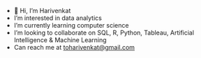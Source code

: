- 👋 Hi, I’m Harivenkat
- I’m interested in data analytics
- I’m currently learning computer science 
- I’m looking to collaborate on SQL, R, Python, Tableau, Artificial Intelligence & Machine Learning
- Can reach me at toharivenkat@gmail.com

<!---
hari8github/hari8github is a ✨ special ✨ repository because its `README.md` (this file) appears on your GitHub profile.
You can click the Preview link to take a look at your changes.
--->
